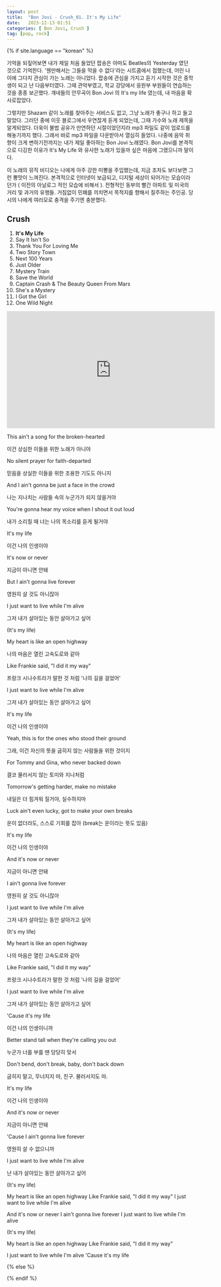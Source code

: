 ```yaml
---
layout: post
title:  "Bon Jovi - Crush_01. It's My Life"
date:   2023-12-13 01:51
categories: [ Bon Jovi, Crush ]
tag: [pop, rock]
---
```


{% if site.language == "korean" %}

기억을 되짚어보면 내가 제일 처음 들었던 팝송은 아마도 Beatles의 Yesterday 였던 것으로 기억한다. '웬만해서는 그들을 막을 수 없다'라는 시트콤에서 접했는데, 어린 나이에 그다지 관심이 가는 노래는 아니었다. 팝송에 관심을 가지고 듣기 시작한 것은 중학생이 되고 난 다음부터였다. 그때 관악부였고, 학교 강당에서 응원부 부원들이 연습하는 것을 종종 보곤했다. 걔네들의 안무곡이 Bon Jovi 의 It's my life 였는데, 내 마음을 확 사로잡았다.

그렇지만 Shazam 같이 노래를 찾아주는 서비스도 없고, 그냥 노래가 좋구나 하고 들고말았다. 그러던 중에 이웃 블로그에서 우연찮게 듣게 되었는데, 그때 가수와 노래 제목을 알게되었다. 더욱이 불법 공유가 만연하던 시절이었던지라 mp3 파일도 같이 업로드를 해놓기까지 했다. 그래서 바로 mp3 파일을 다운받아서 열심히 들었다. 나중에 음악 취향이 크게 변하기전까지는 내가 제일 좋아하는 Bon Jovi 노래였다. Bon Jovi를 본격적으로 디깅한 이유가 It's My Life 와 유사한 노래가 있을까 싶은 마음에 그랬으니까 말이다.

이 노래의 뮤직 비디오는 나에게 아주 강한 미뽕을 주입했는데, 지금 조차도 보다보면 그런 뽕맛이 느껴진다. 본격적으로 인터넷이 보급되고, 디지털 세상이 되어가는 모습이라던가 ( 이전의 아날로그 적인 모습에 비해서 ). 전형적인 동부의 빨간 아파트 및 미국의 거리 및 과거의 유행들. 거침없이 민폐를 끼치면서 목적지를 향해서 질주하는 주인공. 당시의 나에게 여러모로 충격을 주기엔 충분했다.

## Crush
1. **It's My Life**
2. Say It Isn't So
3. Thank You For Loving Me
4. Two Story Town
5. Next 100 Years
6. Just Older
7. Mystery Train
8. Save the World
9. Captain Crash & The Beauty Queen From Mars
10. She's a Mystery
11. I Got the Girl
12. One Wild Night

<iframe width="560" height="315" src="https://www.youtube.com/embed/vx2u5uUu3DE?si=nyaAjkDnw9hGuS0U" title="YouTube video player" frameborder="0" allow="accelerometer; autoplay; clipboard-write; encrypted-media; gyroscope; picture-in-picture; web-share" allowfullscreen></iframe>

This ain't a song for the broken-hearted

이건 상심한 이들을 위한 노래가 아니야

No silent prayer for faith-departed

믿음을 상실한 이들을 위한 조용한 기도도 아니지

And I ain't gonna be just a face in the crowd

나는 지나치는 사람들 속의 누군가가 되지 않을거야

You're gonna hear my voice when I shout it out loud

내가 소리칠 때 너는 나의 목소리를 듣게 될거야

It's my life

이건 나의 인생이야

It's now or never

지금이 아니면 안돼

But I ain't gonna live forever

영원히 살 것도 아니잖아

I just want to live while I'm alive

그저 내가 살아있는 동안 살아가고 싶어

(It's my life)

My heart is like an open highway

나의 마음은 열린 고속도로와 같아

Like Frankie said, "I did it my way"

프랑크 시나수트라가 말한 것 처럼 '나의 길을 걸었어'

I just want to live while I'm alive

그저 내가 살아있는 동안 살아가고 싶어

It's my life

이건 나의 인생이야

Yeah, this is for the ones who stood their ground

그래, 이건 자신의 뜻을 굽히지 않는 사람들을 위한 것이지

For Tommy and Gina, who never backed down

결코 물러서지 않는 토미와 지나처럼

Tomorrow's getting harder, make no mistake

내일은 더 힘겨워 질거야, 실수하지마

Luck ain't even lucky, got to make your own breaks

운이 없더라도, 스스로 기회를 잡아 (break는 운이라는 뜻도 있음)

It's my life

이건 나의 인생이야

And it's now or never

지금이 아니면 안돼

I ain't gonna live forever

영원히 살 것도 아니잖아

I just want to live while I'm alive

그저 내가 살아있는 동안 살아가고 싶어

(It's my life)

My heart is like an open highway

나의 마음은 열린 고속도로와 같아

Like Frankie said, "I did it my way"

프랑크 시나수트라가 말한 것 처럼 '나의 길을 걸었어'

I just want to live while I'm alive

그저 내가 살아있는 동안 살아가고 싶어

'Cause it's my life

이건 나의 인생이니까

Better stand tall when they're calling you out

누군가 너를 부를 땐 당당히 맞서

Don't bend, don't break, baby, don't back down

굽히지 말고, 무너지지 마, 친구. 물러서지도 마.

It's my life

이건 나의 인생이야

And it's now or never

지금이 아니면 안돼

'Cause I ain't gonna live forever

영원히 살 수 없으니까

I just want to live while I'm alive

난 내가 살아있는 동안 살아가고 싶어

(It's my life)

My heart is like an open highway
Like Frankie said, "I did it my way"
I just want to live while I'm alive

And it's now or never
I ain't gonna live forever
I just want to live while I'm alive

(It's my life)

My heart is like an open highway
Like Frankie said, "I did it my way"

I just want to live while I'm alive
'Cause it's my life

{% else %}



{% endif %}